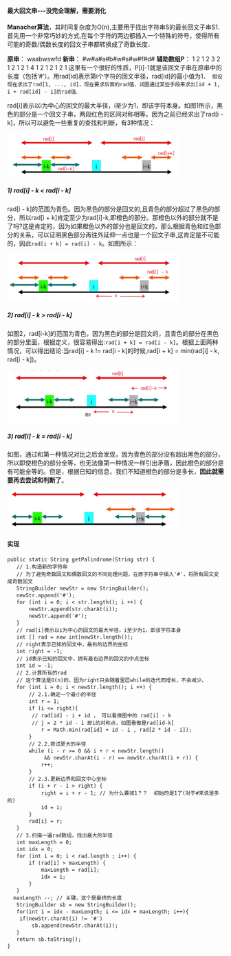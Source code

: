 #### 最大回文串---没完全理解，需要消化
**Manacher算法**，其时间复杂度为O(n),主要用于找出字符串S的最长回文子串S1. 首先用一个非常巧妙的方式,在每个字符的两边都插入一个特殊的符号，使得所有可能的奇数/偶数长度的回文子串都转换成了奇数长度．

**原串**： waabwswfd
**新串**： #w#a#a#b#w#s#w#f#d#
**辅助数组P**： 1 2 1 2 3 2 1 2 1 2 1 4 1 2 1 2 1 2 1
这里有一个很好的性质，P[i]-1就是该回文子串在原串中的长度（包括‘#’）。用rad[id]表示第i个字符的回文半径，rad[id]的最小值为1．　`假设现在求出了rad[1, ..., id]，现在要求后面的rad值，试图通过某些手段来求出[id + 1, i + rad[id] - 1]的rad值`.

rad[i]表示以i为中心的回文的最大半径，i至少为1，即该字符本身。如图1所示，黑色的部分是一个回文子串，两段红色的区间对称相等。因为之前已经求出了rad[i - k]，所以可以避免一些重复的查找和判断，有3种情况：

<img src="media/15261120248567.jpg" width="400px">

##### 1) rad[i] - k < rad[i - k]

rad[i - k]的范围为青色。因为黑色的部分是回文的,且青色的部分超过了黑色的部分，所以rad[i + k]肯定至少为rad[i]-k,即橙色的部分。那橙色以外的部分就不是了吗?这是肯定的，因为如果橙色以外的部分也是回文的，那么根据青色和红色部分的关系，可以证明黑色部分再往外延伸一点也是一个回文子串,这肯定是不可能的，因此`rad[i + k] = rad[i] - k`。如图所示：

<img src="media/15261120910540.jpg" width="400px">

#####  2) rad[i] - k > rad[i - k]
如图2，rad[i-k]的范围为青色，因为黑色的部分是回文的，且青色的部分在黑色的部分里面，根据定义，很容易得出:`rad[i + k] = rad[i - k]`。根据上面两种情况，可以得出结论:当rad[i] - k != rad[i - k]的时候,rad[i + k] = min(rad[i] - k, rad[i - k])。

<img src="media/15261121624908.jpg" width="400px">

##### 3) rad[i] - k = rad[i - k]
如图，通过和第一种情况对比之后会发现，因为青色的部分没有超出黑色的部分，所以即使橙色的部分全等，也无法像第一种情况一样引出矛盾，因此橙色的部分是有可能全等的。但是，根据已知的信息，我们不知道橙色的部分是多长，**因此就需要再去尝试和判断了**。

<img src="media/15261121927886.jpg" width="400px">


#### 实现
```
public static String getPalindrome(String str) {
   // 1.构造新的字符串
   // 为了避免奇数回文和偶数回文的不同处理问题，在原字符串中插入'#'，将所有回文变成奇数回文
   StringBuilder newStr = new StringBuilder();
   newStr.append('#');
   for (int i = 0; i < str.length(); i ++) {
       newStr.append(str.charAt(i));
       newStr.append('#');
   }
   // rad[i]表示以i为中心的回文的最大半径，i至少为1，即该字符本身
   int [] rad = new int[newStr.length()];
   // right表示已知的回文中，最右的边界的坐标
   int right = -1;
   // id表示已知的回文中，拥有最右边界的回文的中点坐标
   int id = -1;
   // 2.计算所有的rad
   // 这个算法是O(n)的，因为right只会随着里层while的迭代而增长，不会减少。
   for (int i = 0; i < newStr.length(); i ++) {
       // 2.1.确定一个最小的半径
       int r = 1;
       if (i <= right){
       	// rad[id] - i + id ， 可以看做图中的 rad[i] - k
       	// j = 2 * id - i 即i的对称点，如图看做是rad[id-k]
           r = Math.min(rad[id] + id - i , rad[2 * id - i]);
       }
       // 2.2.尝试更大的半径
       while (i - r >= 0 && i + r < newStr.length() 
       		&& newStr.charAt(i - r) == newStr.charAt(i + r)) {
           r++;
       }
       // 2.3.更新边界和回文中心坐标
       if (i + r - 1 > right) {
           right = i + r - 1; // 为什么要减1？？  初始的是1了(对于#来说是多的)
           id = i;
       }
       rad[i] = r;
   }
   // 3.扫描一遍rad数组，找出最大的半径
   int maxLength = 0;
   int idx = 0;
   for (int i = 0; i < rad.length ; i++) {
       if (rad[i] > maxLength) {
           maxLength = rad[i];
           idx = i;
       }
   }
  maxLength --; // 关键，这个是最终的长度
   StringBuilder sb = new StringBuilder();
   for(int i = idx - maxLength; i <= idx + maxLength; i++){
   	if(newStr.charAt(i) != '#')
   		sb.append(newStr.charAt(i));
   }
   return sb.toString();
}
```

